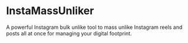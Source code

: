 # InstaMassUnliker
A powerful Instagram bulk unlike tool to mass unlike Instagram reels and posts all at once for managing your digital footprint.
